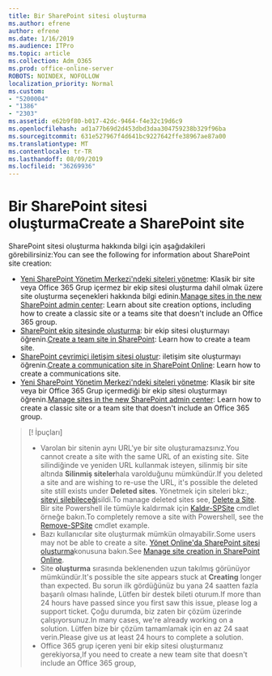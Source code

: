 ```yaml
---
title: Bir SharePoint sitesi oluşturma
ms.author: efrene
author: efrene
ms.date: 1/16/2019
ms.audience: ITPro
ms.topic: article
ms.collection: Adm_O365
ms.prod: office-online-server
ROBOTS: NOINDEX, NOFOLLOW
localization_priority: Normal
ms.custom:
- "5200004"
- "1386"
- "2303"
ms.assetid: e62b9f80-b017-42dc-9464-f4e32c19d6c9
ms.openlocfilehash: ad1a77b69d2d453dbd3daa304759238b329f96ba
ms.sourcegitcommit: 631e527967f4d641bc9227642ffe38967ae87a00
ms.translationtype: MT
ms.contentlocale: tr-TR
ms.lasthandoff: 08/09/2019
ms.locfileid: "36269936"
---
```

# <a name="create-a-sharepoint-site"></a><span data-ttu-id="c45c5-102">Bir SharePoint sitesi oluşturma</span><span class="sxs-lookup"><span data-stu-id="c45c5-102">Create a SharePoint site</span></span>

<span data-ttu-id="c45c5-103">SharePoint sitesi oluşturma hakkında bilgi için aşağıdakileri görebilirsiniz:</span><span class="sxs-lookup"><span data-stu-id="c45c5-103">You can see the following for information about SharePoint site creation:</span></span>
- <span data-ttu-id="c45c5-104">[Yeni SharePoint Yönetim Merkezi'ndeki siteleri yönetme](https://docs.microsoft.com/sharepoint/manage-site-creation): Klasik bir site veya Office 365 Grup içermez bir ekip sitesi oluşturma dahil olmak üzere site oluşturma seçenekleri hakkında bilgi edinin.</span><span class="sxs-lookup"><span data-stu-id="c45c5-104">[Manage sites in the new SharePoint admin center](https://docs.microsoft.com/sharepoint/manage-site-creation): Learn about site creation options, including how to create a classic site or a teams site that doesn't include an Office 365 group.</span></span>
- <span data-ttu-id="c45c5-105">[SharePoint ekip sitesinde oluşturma](https://support.office.com/article/create-a-team-site-in-sharepoint-ef10c1e7-15f3-42a3-98aa-b5972711777d?ui=en-US&amp;rs=en-US&amp;ad=US): bir ekip sitesi oluşturmayı öğrenin.</span><span class="sxs-lookup"><span data-stu-id="c45c5-105">[Create a team site in SharePoint](https://support.office.com/article/create-a-team-site-in-sharepoint-ef10c1e7-15f3-42a3-98aa-b5972711777d?ui=en-US&amp;rs=en-US&amp;ad=US): Learn how to create a team site.</span></span>
- <span data-ttu-id="c45c5-106">[SharePoint çevrimiçi iletişim sitesi oluştur](https://support.office.com/article/7fb44b20-a72f-4d2c-9173-fc8f59ba50eb): iletişim site oluşturmayı öğrenin.</span><span class="sxs-lookup"><span data-stu-id="c45c5-106">[Create a communication site in SharePoint Online](https://support.office.com/article/7fb44b20-a72f-4d2c-9173-fc8f59ba50eb): Learn how to create a communications site.</span></span>
- <span data-ttu-id="c45c5-107">[Yeni SharePoint Yönetim Merkezi'ndeki siteleri yönetme](https://docs.microsoft.com/sharepoint/manage-sites-in-new-admin-center#create-a-site): Klasik bir site veya bir Office 365 Grup içermediği bir ekip sitesi oluşturmayı öğrenin.</span><span class="sxs-lookup"><span data-stu-id="c45c5-107">[Manage sites in the new SharePoint admin center](https://docs.microsoft.com/sharepoint/manage-sites-in-new-admin-center#create-a-site):  Learn how to create a classic site or a team site that doesn't include an Office 365 group.</span></span>


  
> [! İpuçları]
> - <span data-ttu-id="c45c5-109">Varolan bir sitenin aynı URL'ye bir site oluşturamazsınız.</span><span class="sxs-lookup"><span data-stu-id="c45c5-109">You cannot create a site with the same URL of an existing site.</span></span> <span data-ttu-id="c45c5-110">Site silindiğinde ve yeniden URL kullanmak isteyen, silinmiş bir site altında **Silinmiş siteler**hala varolduğunu mümkündür.</span><span class="sxs-lookup"><span data-stu-id="c45c5-110">If you deleted a site and are wishing to re-use the URL, it's possible the deleted site still exists under **Deleted sites**.</span></span> <span data-ttu-id="c45c5-111">Yönetmek için siteleri bkz:, [siteyi silebileceği](https://docs.microsoft.com/sharepoint/manage-sites-in-new-admin-center#delete-a-site)sildi.</span><span class="sxs-lookup"><span data-stu-id="c45c5-111">To manage deleted sites see, [Delete a Site](https://docs.microsoft.com/sharepoint/manage-sites-in-new-admin-center#delete-a-site).</span></span> <span data-ttu-id="c45c5-112">Bir site Powershell ile tümüyle kaldırmak için [Kaldır-SPSite](https://docs.microsoft.com/sharepoint/manage-sites-in-new-admin-center#delete-a-site) cmdlet örneğe bakın.</span><span class="sxs-lookup"><span data-stu-id="c45c5-112">To completely remove a site with Powershell, see the [Remove-SPSite](https://docs.microsoft.com/sharepoint/manage-sites-in-new-admin-center#delete-a-site) cmdlet example.</span></span>
> - <span data-ttu-id="c45c5-113">Bazı kullanıcılar site oluşturmak mümkün olmayabilir.</span><span class="sxs-lookup"><span data-stu-id="c45c5-113">Some users may not be able to create a site.</span></span> <span data-ttu-id="c45c5-114">[Yönet Online'da SharePoint sitesi oluşturma](https://docs.microsoft.com/sharepoint/manage-site-creation)konusuna bakın.</span><span class="sxs-lookup"><span data-stu-id="c45c5-114">See [Manage site creation in SharePoint Online](https://docs.microsoft.com/sharepoint/manage-site-creation).</span></span>
> - <span data-ttu-id="c45c5-115">Site **oluşturma** sırasında beklenenden uzun takılmış görünüyor mümkündür.</span><span class="sxs-lookup"><span data-stu-id="c45c5-115">It's possible the site appears stuck at **Creating** longer than expected.</span></span> <span data-ttu-id="c45c5-116">Bu sorun ilk gördüğünüz bu yana 24 saatten fazla başarılı olması halinde, Lütfen bir destek bileti oturum.</span><span class="sxs-lookup"><span data-stu-id="c45c5-116">If more than 24 hours have passed since you first saw this issue, please log a support ticket.</span></span> <span data-ttu-id="c45c5-117">Çoğu durumda, biz zaten bir çözüm üzerinde çalışıyorsunuz.</span><span class="sxs-lookup"><span data-stu-id="c45c5-117">In many cases, we're already working on a solution.</span></span> <span data-ttu-id="c45c5-118">Lütfen bize bir çözüm tamamlamak için en az 24 saat verin.</span><span class="sxs-lookup"><span data-stu-id="c45c5-118">Please give us at least 24 hours to complete a solution.</span></span>
> - <span data-ttu-id="c45c5-119">Office 365 grup içeren yeni bir ekip sitesi oluşturmanız gerekiyorsa,</span><span class="sxs-lookup"><span data-stu-id="c45c5-119">If you need to create a new team site that doesn't include an Office 365 group,</span></span> 


